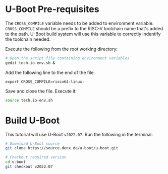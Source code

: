 # U-Boot Pre-requisites

The `CROSS_COMPILE` variable needs to be added to environment variable. `CROSS_COMPILE` should be a prefix to the RISC-V toolchain name that's added to the path. U-Boot build system will use this variable to correctly indentify the toolchain needed.

Execute the following from the root working directory:

``` bash
# Open the script file containing environment variables
gedit tech.io-env.sh &
```

Add the following line to the end of the file:
```
export CROSS_COMPILE=riscv64-linux-
```
Save and close the file. Execute it:
``` bash
source tech.io-env.sh
```

# Build U-Boot

This tutorial will use U-Boot `v2022.07`. Run the following in the terminal:

``` bash
# Download U-Boot source
git clone https://source.denx.de/u-boot/u-boot.git

# Checkout required version
cd u-boot
git checkout v2022.07
```

